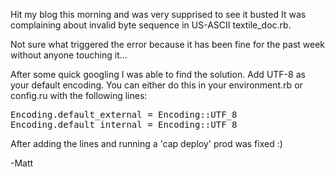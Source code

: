 Hit my blog this morning and was very supprised to see it busted
It was complaining about invalid byte sequence in US-ASCII textile_doc.rb.

Not sure what triggered the error because it has been fine for the past week without anyone touching it...

After some quick googling I was able to find the solution. Add UTF-8 as your default encoding.
You can either do this in your environment.rb or config.ru with the following lines:

<pre>
Encoding.default_external = Encoding::UTF_8
Encoding.default_internal = Encoding::UTF_8
</pre>

After adding the lines and running a 'cap deploy' prod was fixed :)

-Matt
